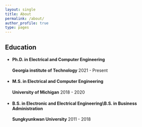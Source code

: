 ```yaml
---
layout: single
title: About
permalink: /about/
author_profile: true
type: pages
---
```


## Education
- #### Ph.D. in Electrical and Computer Engineering
  **Georgia institute of Technology**
  2021 - Present
- #### M.S. in Electrical and Computer Engineering
  **University of Michigan**
  2018 - 2020
- #### B.S. in Electronic and Electrical Engineering\B.S. in Business Administration
  **Sungkyunkwan University**
  2011 - 2018  
